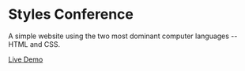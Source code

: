# Styles Conference

A simple website using the two most dominant computer languages -- HTML and CSS.

<a href="https://dyarawilliams.github.io/styles-conference/">Live Demo</a>
